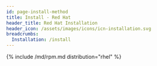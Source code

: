 ```yaml
---
id: page-install-method
title: Install - Red Hat
header_title: Red Hat Installation
header_icon: /assets/images/icons/icn-installation.svg
breadcrumbs:
  Installation: /install
---
```


{% include /md/rpm.md distribution="rhel" %}
